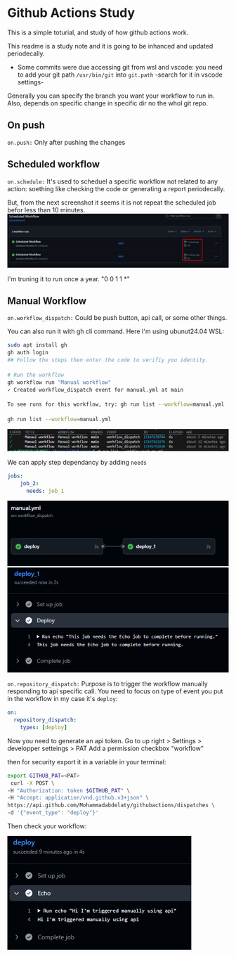# Github Actions Study

This is a simple toturial, and study of how github actions work.

This readme is a study note and it is going to be inhanced and updated periodecally.

* Some commits were due accessing git from wsl and vscode:
    you need to add your git path `/usr/bin/git` into `git.path` -search for it in vscode settings-

Generally you can specify the branch you want your workflow to run in. Also, depends on specific change in specific dir no the whol git repo.

## On push
`on.push:`
Only after pushing the changes

## Scheduled workflow
`on.schedule:`
It's used to scheduel a specific workflow not related to any action: soething like checking the code or generating a report periodecally.

But, from the next screenshot it seems it is not repeat the scheduled job befor less than 10 minutes.
![alt text](image.png)

I'm truning it to run once a year.
"0 0 1 1 *"

## Manual Workflow
`on.workflow_dispatch:`
Could be push button, api call, or some other things.

You can also run it with gh cli command. 
Here I'm using ubunut24.04 WSL:

```bash
sudo apt install gh
gh auth login
## Follow the steps then enter the code to verifiy you identity.

# Run the workflow
gh workflow run "Manual workflow"
✓ Created workflow_dispatch event for manual.yml at main

To see runs for this workflow, try: gh run list --workflow=manual.yml

gh run list --workflow=manual.yml
```
![alt text](image-1.png)

We can apply step dependancy by adding `needs` 
```yaml
jobs:
    job_2:
      needs: job_1
```
![alt text](image-3.png)
![alt text](image-4.png)


`on.repository_dispatch:`
Purpose is to trigger the workflow manually responding to api specific call.
You need to focus on type of event you put in the workflow in my case it's `deploy`:
```yaml
on:
  repository_dispatch:
    types: [deploy]
```

Now you need to generate an api token. Go to up right > Settings > developper setteings > PAT
Add a permission checkbox "workflow"

then for security export it in a variable in your terminal:

```bash
export GITHUB_PAT=<PAT>
 curl -X POST \
-H "Authorization: token $GITHUB_PAT" \
-H "Accept: application/vnd.github.v3+json" \
https://api.github.com/Mohammadabdelaty/githubactions/dispatches \
-d '{"event_type": "deploy"}'
```
Then check your workflow:

![alt text](image-2.png)


